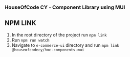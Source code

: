 ### HouseOfCode CY - Component Library using MUI

## NPM LINK

1. In the root directory of the project run `npm link`
2. Run `npm run watch`
3. Navigate to `e-commerce-ui` directory and run `npm link @houseofcodecy/hoc-components-mui`
